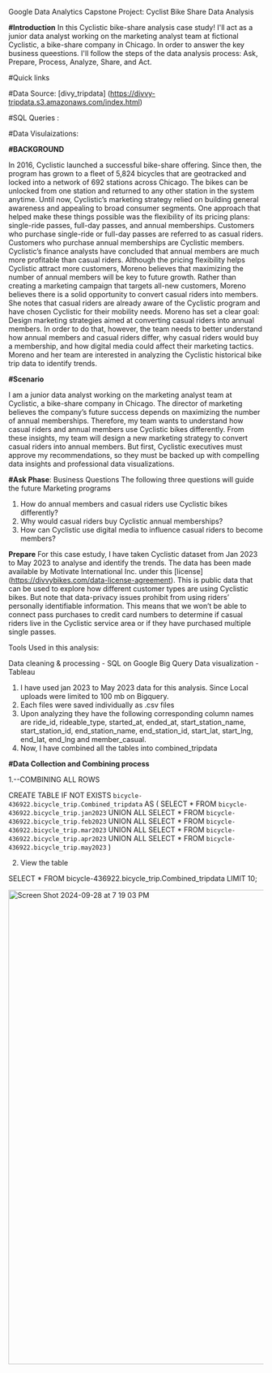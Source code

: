 Google Data Analytics Capstone Project: Cyclist Bike Share Data Analysis

**#Introduction**
In this Cyclistic bike-share analysis case study! I'll act as a junior data analyst working on the marketing analyst team at fictional Cyclistic, a bike-share
company in Chicago. In order to answer the key business queestions. I'll follow the steps of the data analysis process: Ask, Prepare, Process, Analyze, Share, and Act. 

#Quick links

#Data Source: [divy_tripdata] (https://divvy-tripdata.s3.amazonaws.com/index.html)



#SQL Queries :

#Data Visulaizations: 


**#BACKGROUND**

In 2016, Cyclistic launched a successful bike-share offering. Since then, the program has grown
to a fleet of 5,824 bicycles that are geotracked and locked into a network of 692 stations
across Chicago. The bikes can be unlocked from one station and returned to any other station
in the system anytime.
Until now, Cyclistic’s marketing strategy relied on building general awareness and appealing to
broad consumer segments. One approach that helped make these things possible was the
flexibility of its pricing plans: single-ride passes, full-day passes, and annual memberships.
Customers who purchase single-ride or full-day passes are referred to as casual riders.
Customers who purchase annual memberships are Cyclistic members.
Cyclistic’s finance analysts have concluded that annual members are much more profitable
than casual riders. Although the pricing flexibility helps Cyclistic attract more customers,
Moreno believes that maximizing the number of annual members will be key to future growth.
Rather than creating a marketing campaign that targets all-new customers, Moreno believes
there is a solid opportunity to convert casual riders into members. She notes that casual riders
are already aware of the Cyclistic program and have chosen Cyclistic for their mobility needs.
Moreno has set a clear goal: Design marketing strategies aimed at converting casual riders into
annual members. In order to do that, however, the team needs to better understand how
annual members and casual riders differ, why casual riders would buy a membership, and how
digital media could affect their marketing tactics. Moreno and her team are interested in
analyzing the Cyclistic historical bike trip data to identify trends.


**#Scenario**

I am a junior data analyst working on the marketing analyst team at Cyclistic, a bike-share
company in Chicago. The director of marketing believes the company’s future success
depends on maximizing the number of annual memberships. Therefore, my team wants to
understand how casual riders and annual members use Cyclistic bikes differently. From these
insights, my team will design a new marketing strategy to convert casual riders into annual
members. But first, Cyclistic executives must approve my recommendations, so they must be
backed up with compelling data insights and professional data visualizations.

**#Ask Phase**: Business Questions
The following three questions will guide the future Marketing programs
1. How do annual members and casual riders use Cyclistic bikes differently?
2. Why would casual riders buy Cyclistic annual memberships?
3. How can Cyclistic use digital media to influence casual riders to become members?

**Prepare**
For this case estudy, I have taken Cyclistic dataset from Jan 2023 to May 2023 to analyse and identify the trends. The data has been made available by Motivate International Inc. under this [license] (https://divvybikes.com/data-license-agreement).
This is public data that can be used to explore how different customer types are using Cyclistic bikes. But note that data-privacy issues prohibit from using riders’ personally identifiable information. This means that we won’t be able to connect pass purchases to credit card numbers to determine if casual riders live in the Cyclistic service area or if they have purchased multiple single passes.

Tools Used in this analysis:

Data cleaning & processing - SQL on Google Big Query
Data visualization - Tableau

1. I have used jan 2023 to May 2023 data for this analysis. Since Local uploads were limited to 100 mb on Bigquery.
2. Each files were saved individually as .csv files
3. Upon analyzing they have the following corresponding column names are ride_id, rideable_type, started_at, ended_at, start_station_name, start_station_id, end_station_name, end_station_id, start_lat, start_lng, end_lat, end_lng and member_casual.
4. Now, I have combined all the tables into combined_tripdata

**#Data Collection and Combining process**


1.--COMBINING ALL ROWS


CREATE TABLE IF NOT EXISTS `bicycle-436922.bicycle_trip.Combined_tripdata` AS (
SELECT *
FROM `bicycle-436922.bicycle_trip.jan2023`
UNION ALL
SELECT * 
FROM `bicycle-436922.bicycle_trip.feb2023`
UNION ALL
SELECT * 
FROM `bicycle-436922.bicycle_trip.mar2023`
UNION ALL
SELECT * 
FROM `bicycle-436922.bicycle_trip.apr2023`
UNION ALL
SELECT * FROM `bicycle-436922.bicycle_trip.may2023`
)


2. View the table
   
SELECT *
FROM bicycle-436922.bicycle_trip.Combined_tripdata
LIMIT 10;

<img width="935" alt="Screen Shot 2024-09-28 at 7 19 03 PM" src="https://github.com/user-attachments/assets/b2401fe1-2654-44e0-a09d-be1eb80ee73b">


